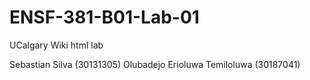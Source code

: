 # ENSF-381-B01-Lab-01
UCalgary Wiki html lab

Sebastian Silva (30131305)
Olubadejo Erioluwa Temiloluwa (30187041)

